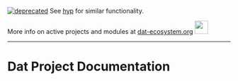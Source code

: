 [![deprecated](http://badges.github.io/stability-badges/dist/deprecated.svg)](https://github.com/hypercore-protocol/new-website/tree/master/guides) See [hyp](https://github.com/hypercore-protocol/new-website/tree/master/guides) for similar functionality. 

More info on active projects and modules at [dat-ecosystem.org](https://dat-ecosystem.org/) <img src="https://i.imgur.com/qZWlO1y.jpg" width="30" height="30" /> 

--- 

# Dat Project Documentation
